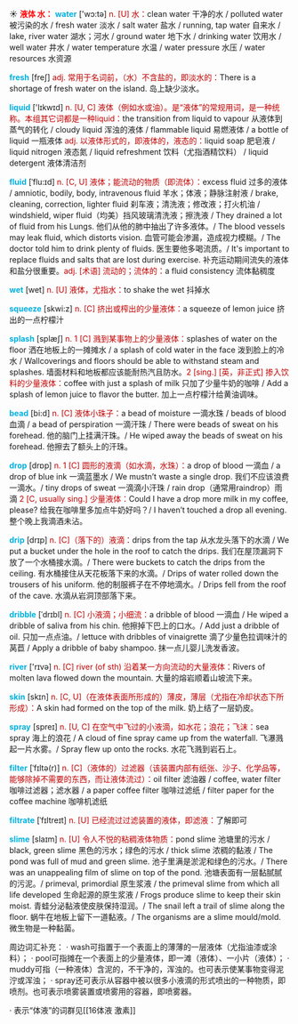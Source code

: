 ☀ <font color="red">**液体 水：**</font>
<font color="sky blue">**water**</font> ['wɔ:tə] 
<font color="#c00000">n. [U] 水：</font>clean water 干净的水 / polluted water 被污染的水 / fresh water 淡水 / salt water 盐水 / running, tap water 自来水 / lake, river water 湖水；河水 / ground water 地下水 / drinking water 饮用水 / well water 井水 / water temperature 水温 / water pressure 水压 / water resources 水资源

<font color="sky blue">**fresh**</font> [freʃ] 
<font color="#c00000">adj. 常用于名词前，（水）不含盐的，即淡水的：</font>There is a shortage of fresh water on the island. 岛上缺少淡水。

<font color="sky blue">**liquid**</font> ['lɪkwɪd] 
<font color="#c00000">n. [U, C] 液体（例如水或油）。是“液体”的常规用词，是一种统称。本组其它词都是一种liquid：</font>the transition from liquid to vapour 从液体到蒸气的转化 / cloudy liquid 浑浊的液体 / flammable liquid 易燃液体 / a bottle of liquid 一瓶液体 <font color="#c00000">adj. 以液体形式的，即液体的，液态的：</font>liquid soap 肥皂液 / liquid nitrogen 液态氮 / liquid refreshment 饮料（尤指酒精饮料） / liquid detergent 液体清洁剂
           
<font color="sky blue">**fluid**</font> [ˈflu:ɪd]
<font color="#c00000">n. [C, U] 液体；能流动的物质（即流体）：</font>excess fluid 过多的液体 / amniotic, bodily, body, intravenous fluid 羊水；体液；静脉注射液 / brake, cleaning, correction, lighter fluid 刹车液；清洗液；修改液；打火机油 / windshield, wiper fluid（均美）挡风玻璃清洗液；擦洗液 / They drained a lot of fluid from his Lungs. 他们从他的肺中抽出了许多液体。/ The blood vessels may leak fluid, which distorts vision. 血管可能会渗漏，造成视力模糊。/ The doctor told him to drink plenty of fluids. 医生要他多喝流质。/ It's important to replace fluids and salts that are lost during exercise. 补充运动期间流失的液体和盐分很重要。<font color="#c00000">adj. [术语] 流动的；流体的：</font>a fluid consistency 流体黏稠度

<font color="sky blue">**wet**</font> [wet] 
<font color="#c00000">n. [U] 液体，尤指水：</font>to shake the wet 抖掉水

<font color="sky blue">**squeeze**</font> [skwi:z] 
<font color="#c00000">n. [C] 挤出或榨出的少量液体：</font>a squeeze of lemon juice 挤出的一点柠檬汁
           
<font color="sky blue">**splash**</font> [splæʃ]
<font color="#c00000">n. 1 [C] 溅到某事物上的少量液体：</font>splashes of water on the floor 洒在地板上的一摊摊水 / a splash of cold water in the face 泼到脸上的冷水 / Wallcoverings and floors should be able to withstand steam and splashes. 墙面材料和地板都应该能耐热汽且防水。<font color="#c00000">2 [sing.] [英，非正式] 掺入饮料的少量液体：</font>coffee with just a splash of milk 只加了少量牛奶的咖啡 / Add a splash of lemon juice to flavor the butter. 加上一点柠檬汁给黄油调味。
           
<font color="sky blue">**bead**</font> [bi:d]
<font color="#c00000">n. [C] 液体小珠子：</font>a bead of moisture 一滴水珠 / beads of blood 血滴 / a bead of perspiration 一滴汗珠 / There were beads of sweat on his forehead. 他的脑门上挂满汗珠。/ He wiped away the beads of sweat on his forehead. 他擦去了额头上的汗珠。

<font color="sky blue">**drop**</font> [drɒp] 
<font color="#c00000">n. 1 [C] 圆形的液滴（如水滴，水珠）：</font>a drop of blood 一滴血 / a drop of blue ink 一滴蓝墨水 / We mustn’t waste a single drop. 我们不应该浪费一滴水。/ tiny drops of sweat 一滴滴小汗珠 / rain drop（通常用raindrop）雨滴 <font color="#c00000">2 [C, usually sing.] 少量液体：</font>Could I have a drop more milk in my coffee, please? 给我在咖啡里多加点牛奶好吗？/ I haven’t touched a drop all evening. 整个晚上我滴酒未沾。
           
<font color="sky blue">**drip**</font> [drɪp]
<font color="#c00000">n. [C]（落下的）液滴：</font>drips from the tap 从水龙头落下的水滴 / We put a bucket under the hole in the roof to catch the drips. 我们在屋顶漏洞下放了一个水桶接水滴。/ There were buckets to catch the drips from the ceiling. 有水桶接住从天花板落下来的水滴。/ Drips of water rolled down the trousers of his uniform. 他的制服裤子在不停地滴水。/ Drips fell from the roof of the cave. 水滴从岩洞顶部落下来。
            
<font color="sky blue">**dribble**</font> [ˈdrɪbl]
<font color="#c00000">n. [C] 小液滴；小细流：</font>a dribble of blood 一滴血 / He wiped a dribble of saliva from his chin. 他擦掉下巴上的口水。/ Add just a dribble of oil. 只加一点点油。/ lettuce with dribbles of vinaigrette 滴了少量色拉调味汁的莴苣 / Apply a dribble of baby shampoo. 抹一点儿婴儿洗发香波。

<font color="sky blue">**river**</font> ['rɪvə] 
<font color="#c00000">n. [C] river (of sth) 沿着某一方向流动的大量液体：</font>Rivers of molten lava flowed down the mountain. 大量的熔岩顺着山坡流下来。

<font color="sky blue">**skin**</font> [skɪn] 
<font color="#c00000">n. [C, U]（在液体表面所形成的）薄皮，薄层（尤指在冷却状态下所形成）：</font>A skin had formed on the top of the milk. 奶上结了一层奶皮。

<font color="sky blue">**spray**</font> [spreɪ] 
<font color="#c00000">n. [U, C] 在空气中飞过的小液滴，如水花；浪花；飞沫：</font>sea spray 海上的浪花 / A cloud of fine spray came up from the waterfall. 飞瀑溅起一片水雾。/ Spray flew up onto the rocks. 水花飞溅到岩石上。
          
<font color="sky blue">**filter**</font> [ˈfɪltə(r)]
<font color="#c00000">n. [C]（液体的）过滤器（该装置内部有纸张、沙子、化学品等，能够除掉不需要的东西，而让液体流过）：</font>oil filter 滤油器 / coffee, water filter 咖啡过滤器；滤水器 / a paper coffee filter 咖啡过滤纸 / filter paper for the coffee machine 咖啡机滤纸 
           
<font color="sky blue">**filtrate**</font> [ˈfɪltreɪt]
<font color="#c00000">n. [U] 已经流过过滤装置的液体，即滤液：</font>了解即可
           
<font color="sky blue">**slime**</font> [slaɪm]
<font color="#c00000">n. [U] 令人不悦的粘稠液体物质：</font>pond slime 池塘里的污水 / black, green slime 黑色的污水；绿色的污水 / thick slime 浓稠的黏液 / The pond was full of mud and green slime. 池子里满是淤泥和绿色的污水。/ There was an unappealing film of slime on top of the pond. 池塘表面有一层黏腻腻的污泥。/ primeval, primordial 原生浆液 / the primeval slime from which all life developed 生命起源的原生浆液 / Frogs produce slime to keep their skin moist. 青蛙分泌黏液使皮肤保持湿润。/ The snail left a trail of slime along the floor. 蜗牛在地板上留下一道黏液。/ The organisms are a slime mould/mold. 微生物是一种黏菌。

周边词汇补充：
· wash可指置于一个表面上的薄薄的一层液体（尤指油漆或涂料）；
· pool可指摊在一个表面上的少量液体，即一滩（液体）、一小片（液体）；
· muddy可指（一种液体）含泥的，不干净的，浑浊的。也可表示使某事物变得泥泞或浑浊；
· spray还可表示从容器中被以很多小液滴的形式喷出的一种物质，即喷剂。也可表示喷雾装置或喷雾用的容器，即喷雾器。

· 表示“体液”的词群见[[16体液 激素]]
